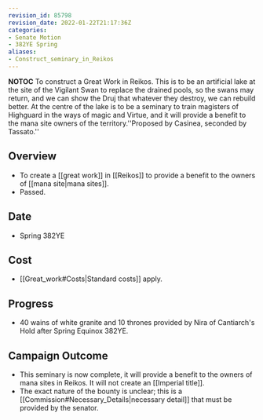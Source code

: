 ```yaml
---
revision_id: 85798
revision_date: 2022-01-22T21:17:36Z
categories:
- Senate Motion
- 382YE Spring
aliases:
- Construct_seminary_in_Reikos
---
```



__NOTOC__
To construct a Great Work in Reikos. This is to be an artificial lake at the site of the Vigilant Swan to replace the drained pools, so the swans may return, and we can show the Druj that whatever they destroy, we can rebuild better. At the centre of the lake is to be a seminary to train magisters of Highguard in the ways of magic and Virtue, and it will provide a benefit to the mana site owners of the territory.''Proposed by Casinea, seconded by Tassato.''
## Overview
* To create a [[great work]] in [[Reikos]] to provide a benefit to the owners of [[mana site|mana sites]].
* Passed.
## Date
* Spring 382YE
## Cost
* [[Great_work#Costs|Standard costs]] apply.
## Progress
* 40 wains of white granite and 10 thrones provided by Nira of Cantiarch's Hold after Spring Equinox 382YE.
## Campaign Outcome
* This seminary is now complete, it will provide a benefit to the owners of mana sites in Reikos. It will not create an [[Imperial title]].
* The exact nature of the bounty is unclear; this is a [[Commission#Necessary_Details|necessary detail]] that must be provided by the senator.

